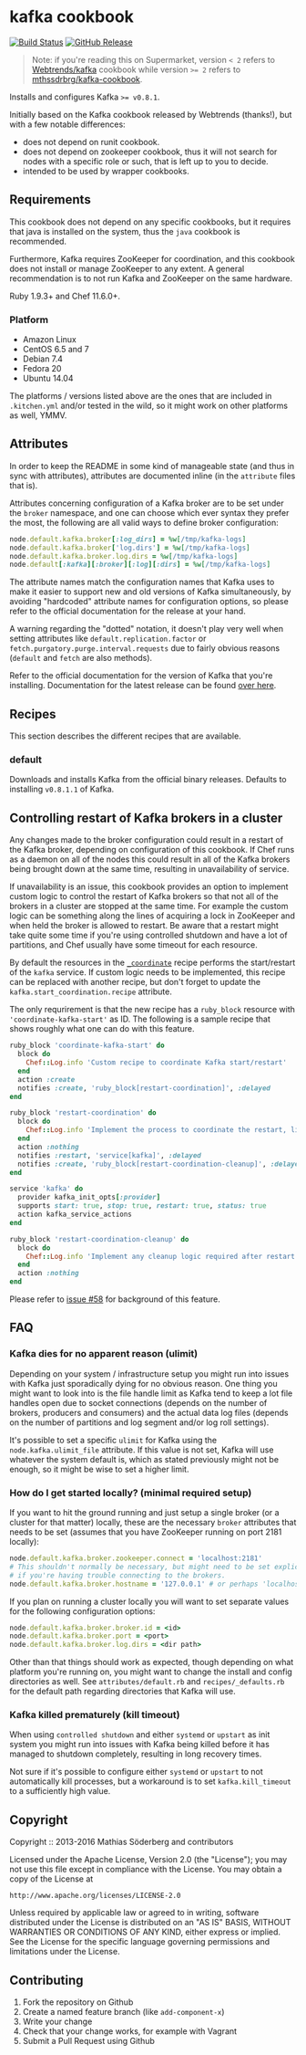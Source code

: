# kafka cookbook

[![Build Status](https://travis-ci.org/mthssdrbrg/kafka-cookbook.svg?branch=master)](https://travis-ci.org/mthssdrbrg/kafka-cookbook)
[![GitHub Release](https://img.shields.io/github/release/mthssdrbrg/kafka-cookbook.svg)]()

> Note: if you're reading this on Supermarket, version `< 2` refers to [Webtrends/kafka](https://github.com/Webtrends/kafka)
> cookbook while version `>= 2` refers to [mthssdrbrg/kafka-cookbook](https://github.com/mthssdrbrg/kafka-cookbook).

Installs and configures Kafka `>= v0.8.1`.

Initially based on the Kafka cookbook released by Webtrends (thanks!), but with a few
notable differences:

* does not depend on runit cookbook.
* does not depend on zookeeper cookbook, thus it will not search for nodes with
  a specific role or such, that is left up to you to decide.
* intended to be used by wrapper cookbooks.

## Requirements

This cookbook does not depend on any specific cookbooks, but it requires that
java is installed on the system, thus the `java` cookbook is recommended.

Furthermore, Kafka requires ZooKeeper for coordination, and this cookbook does
not install or manage ZooKeeper to any extent.
A general recommendation is to not run Kafka and ZooKeeper on the same hardware.

Ruby 1.9.3+ and Chef 11.6.0+.

### Platform

* Amazon Linux
* CentOS 6.5 and 7
* Debian 7.4
* Fedora 20
* Ubuntu 14.04

The platforms / versions listed above are the ones that are included in
`.kitchen.yml` and/or tested in the wild, so it might work on other platforms as
well, YMMV.

## Attributes

In order to keep the README in some kind of manageable state (and thus in sync
with attributes), attributes are documented inline (in the `attribute` files
that is).

Attributes concerning configuration of a Kafka broker are to be set under the
`broker` namespace, and one can choose which ever syntax they prefer the most,
the following are all valid ways to define broker configuration:

```ruby
node.default.kafka.broker[:log_dirs] = %w[/tmp/kafka-logs]
node.default.kafka.broker['log.dirs'] = %w[/tmp/kafka-logs]
node.default.kafka.broker.log.dirs = %w[/tmp/kafka-logs]
node.default[:kafka][:broker][:log][:dirs] = %w[/tmp/kafka-logs]
```

The attribute names match the configuration names that Kafka uses to make it
easier to support new and old versions of Kafka simultaneously, by avoiding
"hardcoded" attribute names for configuration options, so please refer to the
official documentation for the release at your hand.

A warning regarding the "dotted" notation, it doesn't play very well when
setting attributes like `default.replication.factor` or
`fetch.purgatory.purge.interval.requests` due to fairly obvious reasons
(`default` and `fetch` are also methods).

Refer to the official documentation for the version of Kafka that you're
installing.
Documentation for the latest release can be found [over here](https://kafka.apache.org/documentation.html#brokerconfigs).

## Recipes

This section describes the different recipes that are available.

### default

Downloads and installs Kafka from the official binary releases.
Defaults to installing `v0.8.1.1` of Kafka.

## Controlling restart of Kafka brokers in a cluster

Any changes made to the broker configuration could result in a restart of the
Kafka broker, depending on configuration of this cookbook.
If Chef runs as a daemon on all of the nodes this could result in all of the Kafka
brokers being brought down at the same time, resulting in unavailability of
service.

If unavailability is an issue, this cookbook provides an option to implement custom
logic to control the restart of Kafka brokers so that not all of the brokers in
a cluster are stopped at the same time.
For example the custom logic can be something along the lines of acquiring a lock
in ZooKeeper and when held the broker is allowed to restart.
Be aware that a restart might take quite some time if you're using controlled
shutdown and have a lot of partitions, and Chef usually have some timeout for
each resource.

By default the resources in the [`_coordinate`](https://github.com/mthssdrbrg/kafka-cookbook/blob/master/recipes/_coordinate.rb)
recipe performs the start/restart of the `kafka` service.
If custom logic needs to be implemented, this recipe can be replaced with
another recipe, but don't forget to update the `kafka.start_coordination.recipe`
attribute.

The only requrirement is that the new recipe has a `ruby_block` resource with
`'coordinate-kafka-start'` as ID.
The following is a sample recipe that shows roughly what one can do with this
feature.

```ruby
ruby_block 'coordinate-kafka-start' do
  block do
    Chef::Log.info 'Custom recipe to coordinate Kafka start/restart'
  end
  action :create
  notifies :create, 'ruby_block[restart-coordination]', :delayed
end

ruby_block 'restart-coordination' do
  block do
    Chef::Log.info 'Implement the process to coordinate the restart, like using ZK'
  end
  action :nothing
  notifies :restart, 'service[kafka]', :delayed
  notifies :create, 'ruby_block[restart-coordination-cleanup]', :delayed
end

service 'kafka' do
  provider kafka_init_opts[:provider]
  supports start: true, stop: true, restart: true, status: true
  action kafka_service_actions
end

ruby_block 'restart-coordination-cleanup' do
  block do
    Chef::Log.info 'Implement any cleanup logic required after restart like releasing locks'
  end
  action :nothing
end
```

Please refer to [issue #58](https://github.com/mthssdrbrg/kafka-cookbook/issues/58) for background of this feature.

## FAQ

### Kafka dies for no apparent reason (ulimit)

Depending on your system / infrastructure setup you might run into issues with
Kafka just sporadically dying for no obvious reason.
One thing you might want to look into is the file handle limit as Kafka tend to
keep a lot file handles open due to socket connections (depends on the number of
brokers, producers and consumers) and the actual data log files (depends on
the number of partitions and log segment and/or log roll settings).

It's possible to set a specific `ulimit` for Kafka using the `node.kafka.ulimit_file`
attribute.
If this value is not set, Kafka will use whatever the system default is, which
as stated previously might not be enough, so it might be wise to set a higher
limit.

### How do I get started locally? (minimal required setup)

If you want to hit the ground running and just setup a single broker (or a
cluster for that matter) locally, these are the necessary `broker` attributes
that needs to be set (assumes that you have ZooKeeper running on port 2181
locally):

```ruby
node.default.kafka.broker.zookeeper.connect = 'localhost:2181'
# This shouldn't normally be necessary, but might need to be set explicitly
# if you're having trouble connecting to the brokers.
node.default.kafka.broker.hostname = '127.0.0.1' # or perhaps 'localhost'
```

If you plan on running a cluster locally you will want to set separate
values for the following configuration options:

```ruby
node.default.kafka.broker.broker.id = <id>
node.default.kafka.broker.port = <port>
node.default.kafka.broker.log.dirs = <dir path>
```

Other than that things should work as expected, though depending on what
platform you're running on, you might want to change the install and config
directories as well. See `attributes/default.rb` and `recipes/_defaults.rb` for
the default path regarding directories that Kafka will use.

### Kafka killed prematurely (kill timeout)

When using `controlled shutdown` and either `systemd` or `upstart` as init
system you might run into issues with Kafka being killed before it has managed
to shutdown completely, resulting in long recovery times.

Not sure if it's possible to configure either `systemd` or `upstart` to not
automatically kill processes, but a workaround is to set `kafka.kill_timeout` to
a sufficiently high value.

## Copyright

Copyright :: 2013-2016 Mathias Söderberg and contributors

Licensed under the Apache License, Version 2.0 (the "License");
you may not use this file except in compliance with the License.
You may obtain a copy of the License at

    http://www.apache.org/licenses/LICENSE-2.0

Unless required by applicable law or agreed to in writing, software
distributed under the License is distributed on an "AS IS" BASIS,
WITHOUT WARRANTIES OR CONDITIONS OF ANY KIND, either express or implied.
See the License for the specific language governing permissions and
limitations under the License.

## Contributing

1. Fork the repository on Github
2. Create a named feature branch (like `add-component-x`)
3. Write your change
4. Check that your change works, for example with Vagrant
5. Submit a Pull Request using Github
